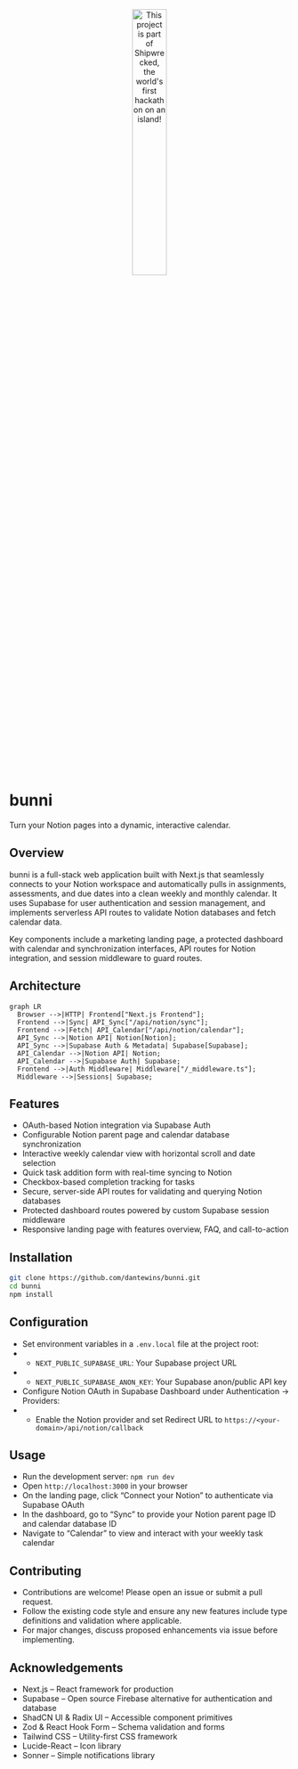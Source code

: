 <div align="center">
  <a href="https://shipwrecked.hackclub.com/?t=ghrm" target="_blank">
    <img src="https://hc-cdn.hel1.your-objectstorage.com/s/v3/739361f1d440b17fc9e2f74e49fc185d86cbec14_badge.png" 
         alt="This project is part of Shipwrecked, the world's first hackathon on an island!" 
         style="width: 35%;">
  </a>
</div>

# bunni

Turn your Notion pages into a dynamic, interactive calendar.

## Overview

bunni is a full-stack web application built with Next.js that seamlessly connects to your Notion workspace and automatically pulls in assignments, assessments, and due dates into a clean weekly and monthly calendar. It uses Supabase for user authentication and session management, and implements serverless API routes to validate Notion databases and fetch calendar data.

Key components include a marketing landing page, a protected dashboard with calendar and synchronization interfaces, API routes for Notion integration, and session middleware to guard routes.

## Architecture

```mermaid
graph LR
  Browser -->|HTTP| Frontend["Next.js Frontend"];
  Frontend -->|Sync| API_Sync["/api/notion/sync"];
  Frontend -->|Fetch| API_Calendar["/api/notion/calendar"];
  API_Sync -->|Notion API| Notion[Notion];
  API_Sync -->|Supabase Auth & Metadata| Supabase[Supabase];
  API_Calendar -->|Notion API| Notion;
  API_Calendar -->|Supabase Auth| Supabase;
  Frontend -->|Auth Middleware| Middleware["/_middleware.ts"];
  Middleware -->|Sessions| Supabase;
```

## Features

- OAuth-based Notion integration via Supabase Auth
- Configurable Notion parent page and calendar database synchronization
- Interactive weekly calendar view with horizontal scroll and date selection
- Quick task addition form with real-time syncing to Notion
- Checkbox-based completion tracking for tasks
- Secure, server-side API routes for validating and querying Notion databases
- Protected dashboard routes powered by custom Supabase session middleware
- Responsive landing page with features overview, FAQ, and call-to-action

## Installation

```bash
git clone https://github.com/dantewins/bunni.git
cd bunni
npm install
```

## Configuration

- Set environment variables in a `.env.local` file at the project root:
-   - `NEXT_PUBLIC_SUPABASE_URL`: Your Supabase project URL
-   - `NEXT_PUBLIC_SUPABASE_ANON_KEY`: Your Supabase anon/public API key
- Configure Notion OAuth in Supabase Dashboard under Authentication → Providers:
-   - Enable the Notion provider and set Redirect URL to `https://<your-domain>/api/notion/callback`

## Usage

- Run the development server: `npm run dev`
- Open `http://localhost:3000` in your browser
- On the landing page, click “Connect your Notion” to authenticate via Supabase OAuth
- In the dashboard, go to “Sync” to provide your Notion parent page ID and calendar database ID
- Navigate to “Calendar” to view and interact with your weekly task calendar

## Contributing

- Contributions are welcome! Please open an issue or submit a pull request.
- Follow the existing code style and ensure any new features include type definitions and validation where applicable.
- For major changes, discuss proposed enhancements via issue before implementing.

## Acknowledgements

- Next.js – React framework for production
- Supabase – Open source Firebase alternative for authentication and database
- ShadCN UI & Radix UI – Accessible component primitives
- Zod & React Hook Form – Schema validation and forms
- Tailwind CSS – Utility-first CSS framework
- Lucide-React – Icon library
- Sonner – Simple notifications library

